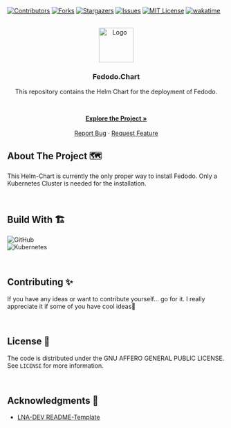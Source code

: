 <!-- VERSION: LNA-DEV-README-TEMPLATE V1.3 -->

[![Contributors][contributors-shield]][contributors-url]
[![Forks][forks-shield]][forks-url]
[![Stargazers][stars-shield]][stars-url]
[![Issues][issues-shield]][issues-url]
[![MIT License][license-shield]][license-url]
[![wakatime](https://wakatime.com/badge/github/Fedodo/Fedodo.Chart.svg?style=for-the-badge&logo=appveyor)](https://wakatime.com/badge/github/Fedodo/Fedodo.Chart)

<!-- PROJECT LOGO -->
<br />
<div align="center">
  <a href="https://github.com/Fedodo/Fedodo.Chart">
    <img src="https://lna-dev.net/images/Ping%C3%BCino-Square_hu9acf4bf77316305a871803d5c20fbac0_152139_148x148_fit_box_3.png" alt="Logo" width="80" height="80">
  </a>

### Fedodo.Chart

This repository contains the Helm Chart for the deployment of Fedodo.

<p align="center">

<br />

<a href="https://fedodo.org"><strong>Explore the Project »</strong></a>
<br />
<br />
<a href="https://github.com/Fedodo/Fedodo.Chart/issues">Report Bug</a>
·
<a href="https://github.com/Fedodo/Fedodo.Chart/issues">Request Feature</a>
  </p>
</div>

<!-- ABOUT THE PROJECT -->
## About The Project 🗺️

This Helm-Chart is currently the only proper way to install Fedodo. Only a Kubernetes Cluster is needed for the installation.

<br>

## Build With 🏗️

![GitHub](https://img.shields.io/badge/github-%23121011.svg?style=for-the-badge&logo=github&logoColor=white)  
![Kubernetes](https://img.shields.io/badge/kubernetes-%23326ce5.svg?style=for-the-badge&logo=kubernetes&logoColor=white)  

<br>

<!-- CONTRIBUTING -->
## Contributing ✨

If you have any ideas or want to contribute yourself... go for it. I really appreciate it if some of you have cool ideas🚀

<br>

<!-- LICENSE -->
<!-- TODO Add the License description -->
## License 📝

The code is distributed under the GNU AFFERO GENERAL PUBLIC LICENSE. See `LICENSE` for more information.

<br>

<!-- ACKNOWLEDGMENTS -->
## Acknowledgments 🙏

- [LNA-DEV README-Template](https://github.com/lna-dev/README-Template)

<!-- MARKDOWN LINKS & IMAGES -->
[contributors-shield]: https://img.shields.io/github/contributors/Fedodo/Fedodo.Chart.svg?style=for-the-badge
[contributors-url]: https://github.com/Fedodo/Fedodo.Chart/graphs/contributors
[forks-shield]: https://img.shields.io/github/forks/Fedodo/Fedodo.Chart.svg?style=for-the-badge
[forks-url]: https://github.com/Fedodo/Fedodo.Chart/network/members
[stars-shield]: https://img.shields.io/github/stars/Fedodo/Fedodo.Chart.svg?style=for-the-badge
[stars-url]: https://github.com/Fedodo/Fedodo.Chart/stargazers
[issues-shield]: https://img.shields.io/github/issues/Fedodo/Fedodo.Chart.svg?style=for-the-badge
[issues-url]: https://github.com/Fedodo/Fedodo.Chart/issues
[license-shield]: https://img.shields.io/github/license/Fedodo/Fedodo.Chart.svg?style=for-the-badge
[license-url]: https://github.com/Fedodo/Fedodo.Chart/blob/master/LICENSE
